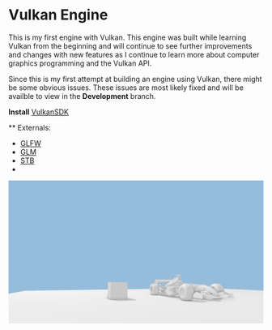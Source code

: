 # Vulkan Engine

This is my first engine with Vulkan. This engine was built while learning Vulkan from the beginning and will continue to see further improvements and changes
with new features as I continue to learn more about computer graphics programming and the Vulkan API.

Since this is my first attempt at building an engine using Vulkan, there might be some obvious issues. These issues are most likely fixed 
and will be availble to view in the **Development** branch.

**Install**
[VulkanSDK](https://www.lunarg.com/vulkan-sdk/)

** Externals:
* [GLFW](https://www.glfw.org/)
* [GLM](https://github.com/g-truc/glm)
* [STB](https://github.com/nothings/stb)
* 

![Running Instance of current engine](pictures/RunninEngineGam.PNG)

